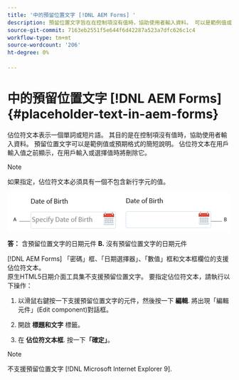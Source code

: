```yaml
---
title: '中的預留位置文字 [!DNL AEM Forms] '
description: 預留位置文字旨在在控制項沒有值時，協助使用者輸入資料。 可以是範例值或預期格式的簡短說明。
source-git-commit: 7163eb2551f5e644f6d42287a523a7dfc626c1c4
workflow-type: tm+mt
source-wordcount: '206'
ht-degree: 0%

---
```



# 中的預留位置文字 [!DNL AEM Forms] {#placeholder-text-in-aem-forms}

佔位符文本表示一個單詞或短片語。 其目的是在控制項沒有值時，協助使用者輸入資料。 預留位置文字可以是範例值或預期格式的簡短說明。 佔位符文本在用戶輸入值之前顯示，在用戶輸入或選擇值時將刪除它。

>[!NOTE]
>
>如果指定，佔位符文本必須具有一個不包含新行字元的值。

![含有和不含預留位置文字的日期元件](assets/dat-picker-place-holder-text.png)

**答：** 含預留位置文字的日期元件 **B.** 沒有預留位置文字的日期元件

[!DNL AEM Forms] 「密碼」框、「日期選擇器」、「數值」框和文本框欄位的支援佔位符文本。\
原生HTML5日期介面工具集不支援預留位置文字。 要指定佔位符文本，請執行以下操作：

1. 以滑鼠右鍵按一下支援預留位置文字的元件，然後按一下 **編輯**. 將出現「編輯元件」(Edit component)對話框。

1. 開啟 **標題和文字** 標籤。
1. 在 **佔位符文本框**. 按一下&#x200B;**「確定」**。

>[!NOTE]
>
>不支援預留位置文字 [!DNL Microsoft Internet Explorer 9].

